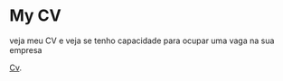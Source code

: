# My CV

veja meu CV e veja se tenho capacidade para ocupar uma vaga na sua empresa

[Cv](http://mateuswebprado.github.io/cv/).

